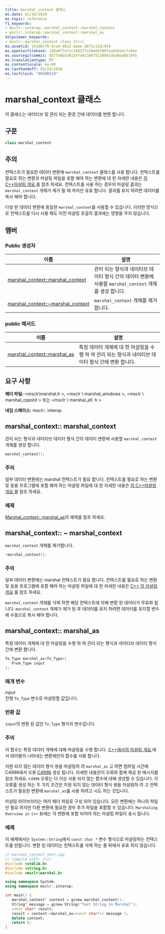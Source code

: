 ```yaml
---
title: marshal_context 클래스
ms.date: 01/16/2019
ms.topic: reference
f1_keywords:
- msclr::interop::marshal_context::marshal_context
- msclr::interop::marshal_context::marshal_as
helpviewer_keywords:
- msclr::marshal_context class [C++]
ms.assetid: 241b0cf6-4ca4-4812-aaee-d671c11dc034
ms.openlocfilehash: 146a0f7a7cc1402f7c28e6bf09fead1914c7c6be
ms.sourcegitcommit: 857fa6b530224fa6c18675138043aba9aa0619fb
ms.translationtype: MT
ms.contentlocale: ko-KR
ms.lasthandoff: 03/24/2020
ms.locfileid: "80208529"
---
```

# <a name="marshal_context-class"></a>marshal_context 클래스

이 클래스는 네이티브 및 관리 되는 환경 간에 데이터를 변환 합니다.

## <a name="syntax"></a>구문

```cpp
class marshal_context
```

## <a name="remarks"></a>주의

컨텍스트가 필요한 데이터 변환에 `marshal_context` 클래스를 사용 합니다. 컨텍스트를 필요로 하는 변환과 마샬링 파일을 포함 해야 하는 변환에 대 한 자세한 내용은 [의 C++마샬링 개요 ](../dotnet/overview-of-marshaling-in-cpp.md)를 참조 하세요. 컨텍스트를 사용 하는 경우의 마샬링 결과는 `marshal_context` 개체가 제거 될 때 까지만 유효 합니다. 결과를 유지 하려면 데이터를 복사 해야 합니다.

다양 한 데이터 변환에 동일한 `marshal_context`를 사용할 수 있습니다. 이러한 방식으로 컨텍스트를 다시 사용 해도 이전 마샬링 호출의 결과에는 영향을 주지 않습니다.

## <a name="members"></a>멤버

### <a name="public-constructors"></a>Public 생성자

|이름|설명|
|---------|-----------|
|[marshal_context::marshal_context](#marshal-context)|관리 되는 형식과 네이티브 데이터 형식 간의 데이터 변환에 사용할 `marshal_context` 개체를 생성 합니다.|
|[marshal_context::~marshal_context](#tilde-marshal-context)|`marshal_context` 개체를 제거합니다.|

### <a name="public-methods"></a>public 메서드

|이름|설명|
|---------|-----------|
|[marshal_context::marshal_as](#marshal-as)|특정 데이터 개체에 대 한 마샬링을 수행 하 여 관리 되는 형식과 네이티브 데이터 형식 간에 변환 합니다.|

## <a name="requirements"></a>요구 사항

**헤더 파일:** \<msclr\marshal.h >, \<msclr \ marshal_windows >, \<msclr \ marshal_cppstd > 또는 \<msclr \ marshal_atl. h >

**네임 스페이스:** msclr:: interop

## <a name="marshal_contextmarshal_context"></a><a name="marshal-context"></a>marshal_context:: marshal_context

관리 되는 형식과 네이티브 데이터 형식 간의 데이터 변환에 사용할 `marshal_context` 개체를 생성 합니다.

```cpp
marshal_context();
```

### <a name="remarks"></a>주의

일부 데이터 변환에는 marshal 컨텍스트가 필요 합니다. 컨텍스트를 필요로 하는 변환 및 응용 프로그램에 포함 해야 하는 마샬링 파일에 대 한 자세한 내용은 [의 C++마샬링 개요 ](../dotnet/overview-of-marshaling-in-cpp.md)를 참조 하세요.

### <a name="example"></a>예제

[Marshal_context:: marshal_as](../dotnet/marshal-context-marshal-as.md)의 예제를 참조 하세요.

## <a name="marshal_contextmarshal_context"></a><a name="tilde-marshal-context"></a>marshal_context:: ~ marshal_context

`marshal_context` 개체를 제거합니다.

```cpp
~marshal_context();
```

### <a name="remarks"></a>주의

일부 데이터 변환에는 marshal 컨텍스트가 필요 합니다. 컨텍스트를 필요로 하는 변환 및 응용 프로그램에 포함 해야 하는 마샬링 파일에 대 한 자세한 내용은 [ C++ 의 마샬링 개요](../dotnet/overview-of-marshaling-in-cpp.md) 를 참조 하세요.

`marshal_context` 개체를 삭제 하면 해당 컨텍스트에 의해 변환 된 데이터가 무효화 됩니다. `marshal_context` 개체가 제거 된 후 데이터를 유지 하려면 데이터를 유지할 변수에 수동으로 복사 해야 합니다.

## <a name="marshal_contextmarshal_as"></a><a name="marshal-as"></a>marshal_context:: marshal_as

특정 데이터 개체에 대 한 마샬링을 수행 하 여 관리 되는 형식과 네이티브 데이터 형식 간에 변환 합니다.

```cpp
To_Type marshal_as<To_Type>(
   From_Type input
);
```

### <a name="parameters"></a>매개 변수

*input*<br/>
진행 `To_Type` 변수로 마샬링할 값입니다.

### <a name="return-value"></a>반환 값

`input`의 변환 된 값인 `To_Type` 형식의 변수입니다.

### <a name="remarks"></a>주의

이 함수는 특정 데이터 개체에 대해 마샬링을 수행 합니다. [ C++에서의 마샬링 개요 ](../dotnet/overview-of-marshaling-in-cpp.md)에서 테이블이 나타내는 변환에만이 함수를 사용 합니다.

지원 되지 않는 데이터 형식 쌍을 마샬링하 려 `marshal_as` 고 하면 컴파일 시간에 C4996에서 오류 [C4996](../error-messages/compiler-warnings/compiler-warning-level-3-c4996.md) 생성 됩니다. 자세한 내용은이 오류와 함께 제공 된 메시지를 참조 하세요. `C4996` 오류는 더 이상 사용 되지 않는 함수에 대해 생성할 수 있습니다. 이 오류를 생성 하는 두 가지 조건은 지원 되지 않는 데이터 형식 쌍을 마샬링하 려 고 컨텍스트가 필요한 변환에 `marshal_as`를 사용 하려고 시도 하는 것입니다.

마샬링 라이브러리는 여러 헤더 파일로 구성 되어 있습니다. 모든 변환에는 하나의 파일만 필요 하지만 다른 변환에 필요한 경우 추가 파일을 포함할 수 있습니다. `Marshaling Overview in C++` 표에는 각 변환에 포함 되어야 하는 마샬링 파일이 표시 됩니다.

### <a name="example"></a>예제

이 예제에서는 `System::String`에서 `const char *` 변수 형식으로 마샬링하는 컨텍스트를 만듭니다. 변환 된 데이터는 컨텍스트를 삭제 하는 줄 뒤에서 유효 하지 않습니다.

```cpp
// marshal_context_test.cpp
// compile with: /clr
#include <stdlib.h>
#include <string.h>
#include <msclr\marshal.h>

using namespace System;
using namespace msclr::interop;

int main() {
   marshal_context^ context = gcnew marshal_context();
   String^ message = gcnew String("Test String to Marshal");
   const char* result;
   result = context->marshal_as<const char*>( message );
   delete context;
   return 0;
}
```
